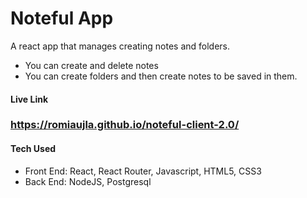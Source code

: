 # Noteful App
A react app that manages creating notes and folders.
- You can create and delete notes
- You can create folders and then create notes to be saved in them.

#### Live Link
### https://romiaujla.github.io/noteful-client-2.0/

#### Tech Used
- Front End: React, React Router, Javascript, HTML5, CSS3
- Back End: NodeJS, Postgresql

